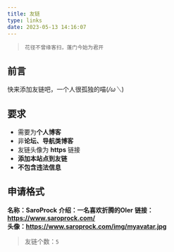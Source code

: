 ```yaml
---
title: 友链
type: links
date: 2023-05-13 14:16:07
---
```


>`花径不曾缘客扫，蓬门今始为君开`

## 前言

快来添加友链吧，一个人很孤独的喵(*/ω＼*)

## 要求

- 需要为**个人博客**
- 非**论坛、导航类博客**
- 友链头像为 **https** 链接
- **添加本站点到友链**
- **不包含违法信息**

## 申请格式

**名称：SaroProck**
**介绍：一名喜欢折腾的OIer**
**链接：https://www.saroprock.com/**  
**头像：https://www.saroprock.com/img/myavatar.jpg**

>友链个数：`5`